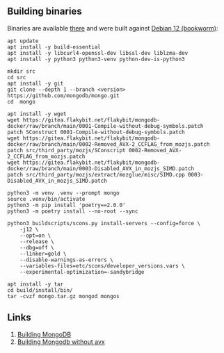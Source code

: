 ## Building binaries

Binaries are available [there](https://dist.flakybit.net/mongodb/) and were built against [Debian 12 (bookworm)](https://hub.docker.com/_/debian):
```
apt update
apt install -y build-essential
apt install -y libcurl4-openssl-dev libssl-dev liblzma-dev
apt install -y python3 python3-venv python-dev-is-python3

mkdir src
cd src
apt install -y git
git clone --depth 1 --branch <version> https://github.com/mongodb/mongo.git
cd  mongo

apt install -y wget
wget https://gitea.flakybit.net/flakybit/mongodb-docker/raw/branch/main/0001-Compile-without-debug-symbols.patch
patch SConstruct 0001-Compile-without-debug-symbols.patch
wget https://gitea.flakybit.net/flakybit/mongodb-docker/raw/branch/main/0002-Removed_AVX-2_CCFLAG_from_mozjs.patch
patch src/third_party/mozjs/SConscript 0002-Removed_AVX-2_CCFLAG_from_mozjs.patch
wget https://gitea.flakybit.net/flakybit/mongodb-docker/raw/branch/main/0003-Disabled_AVX_in_mozjs_SIMD.patch
patch src/third_party/mozjs/extract/mozglue/misc/SIMD.cpp 0003-Disabled_AVX_in_mozjs_SIMD.patch

python3 -m venv .venv --prompt mongo
source .venv/bin/activate
python3 -m pip install 'poetry==2.0.0'
python3 -m poetry install --no-root --sync

python3 buildscripts/scons.py install-servers --config=force \
    -j12 \
    --opt=on \
    --release \
    --dbg=off \
    --linker=gold \
    --disable-warnings-as-errors \
    --variables-files=etc/scons/developer_versions.vars \
    --experimental-optimization=-sandybridge

apt install -y tar
cd build/install/bin/
tar -cvzf mongo.tar.gz mongod mongos
```

## Links

1. [Building MongoDB](https://github.com/mongodb/mongo/blob/master/docs/building.md)
2. [Building Mongodb without avx](https://github.com/GermanAizek/mongodb-without-avx/)

